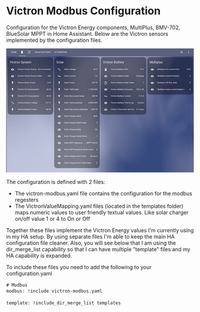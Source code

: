 # **Victron Modbus Configuration**

Configuration for the Victron Energy components, MultiPlus, BMV-702, BlueSolar MPPT in Home Assistant.
Below are the Victron sensors implemented by the configuration files.

![victron-sensors](./assets/victron-sensors.jpg)

The configuration is defined with 2 files:
- The victron-modbus.yaml file contains the configuration for the modbus regesters
- The VictronValueMapping.yaml files (located in the templates folder) maps numeric values to user friendly textual values. Like solar charger on/off value 1 or 4 to On or Off

Together these files implement the Victron Energy values I’m currently using in my HA setup. By using separate files I'm able to keep the main HA configuration file cleaner. Also, you will see below that I am using the dir_merge_list capability so that I can have multiple "template" files and my HA capability is expanded.

To include these files you need to add the following to your configuration.yaml
```
# Modbus
modbus: !include victron-modbus.yaml
        
template: !include_dir_merge_list templates
```
